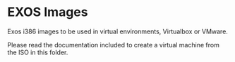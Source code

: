 # EXOS Images

Exos i386 images to be used in virtual environments, Virtualbox or VMware.

Please read the documentation included to create a virtual machine from the ISO in this folder.


